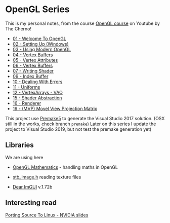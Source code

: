 # OpenGL Series

This is my personal notes, from the course [OpenGL course](https://www.youtube.com/playlist?list=PLlrATfBNZ98foTJPJ_Ev03o2oq3-GGOS2) on Youtube by The Cherno!

* [01 - Welcome To OpenGL](./docs/01-WelcomeToOpenGL/WelcomeToOpenGL.md)
* [02 - Setting Up (Windows)](./docs/02-SettingUp/SettingUp.md)
* [03 - Using Modern OpenGL](./docs/03-UsingModernOpenGL/UsingModernOpenGL.md)
* [04 - Vertex Buffers](./docs/04-VertexBuffers/VertexBuffers.md)
* [05 - Vertex Attributes](./docs/05-VertexAttributesAndLayouts/VertexAttributesAndLayouts.md)
* [06 - Vertex Buffers](./docs/06-HowShadersWork/HowShadersWork.md)
* [07 - Writing Shader](./docs/07-WritingShader/WritingShader.md)
* [09 - Index Buffer](./docs/09-IndexBuffer/IndexBuffer.md)
* [10 - Dealing With Errors](./docs/10-DealingWithErrors/DealingWithErrors.md)
* [11 - Uniforms](./docs/11-Uniforms/Uniforms.md)
* [12 - VertexArrays - VAO](./docs/12-VertexArrays/VertexArrays.md)
* [15 - Shader Abstraction](./docs/15-ShaderAbstraction/ShaderAbstraction.md)
* [16 - Renderer](./docs/16-Renderer/Renderer.md)
* [19 - (MVP) Movel View Projection Matrix](./docs/19-ModelViewProjection/ModelViewProjection.md)

This project use [Premake5](https://github.com/premake/premake-core) to generate the Visual Studio 2017 solution. (OSX still in the works, check branch ```premake```)
Later on this series I update the project to Visual Studio 2019, but not test the premake generation yet)

## Libraries

We are using here

* [OpenGL Mathematics](https://glm.g-truc.net/) - handling maths in OpenGL
* [stb_image.h](https://github.com/nothings/stb/blob/master/stb_image.h) reading texture files

* [Dear ImGUI](https://github.com/ocornut/imgui) v.1.72b

## Interesting read

[Porting Source To Linux - NVIDIA slides](https://developer.nvidia.com/sites/default/files/akamai/gamedev/docs/Porting%20Source%20to%20Linux.pdf)
